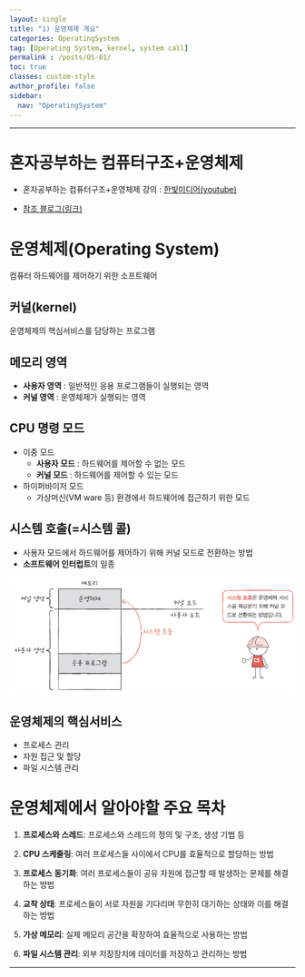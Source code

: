 ```yaml
---
layout: single
title: "1) 운영체제 개요"
categories: OperatingSystem
tag: [Operating System, kernel, system call]
permalink : /posts/OS-01/
toc: true
classes: custom-style
author_profile: false
sidebar:
  nav: "OperatingSystem"
---
```


<hr>

# 혼자공부하는 컴퓨터구조+운영체제

* 혼자공부하는 컴퓨터구조+운영체제 강의 : [한빛미디어(youtube)](https://www.youtube.com/watch?v=bls_GjX-4U8&list=PLVsNizTWUw7FCS83JhC1vflK8OcLRG0Hl)

- [참조 블로그(링크)](https://velog.io/@mmodestaa/%ED%98%BC%EC%9E%90-%EA%B3%B5%EB%B6%80%ED%95%98%EB%8A%94-%EC%BB%B4%ED%93%A8%ED%84%B0-%EA%B5%AC%EC%A1%B0-%EC%9A%B4%EC%98%81%EC%B2%B4%EC%A0%9C-Section-10.-%ED%94%84%EB%A1%9C%EC%84%B8%EC%8A%A4-%EA%B0%9C%EC%9A%94)


# 운영체제(Operating System)

컴퓨터 하드웨어를 제어하기 위한 소프트웨어

## 커널(kernel) 

운영체제의 핵심서비스를 담당하는 프로그램
 
## 메모리 영역

* **사용자 영역** : 일반적인 응용 프로그램들이 실행되는 영역 
* **커널 영역** : 운영체제가 실행되는 영역 
 
## CPU 명령 모드

* 이중 모드   
  * **사용자 모드** : 하드웨어를 제어할 수 없는 모드
  * **커널 모드** : 하드웨어를 제어할 수 있는 모드 
* 하이퍼바이저 모드
  * 가상머신(VM ware 등) 환경에서 하드웨어에 접근하기 위한 모드

## 시스템 호출(=시스템 콜)

* 사용자 모드에서 하드웨어를 제어하기 위해 커널 모드로 전환하는 방법
* **소프트웨어 인터럽트**의 일종  
  
<p id="img_center">
  <img 
        src="../../assets/images/OperatingSystem/OperatingSystem-1.png"
        alt="image"
        title="image"
  >
</p>

## 운영체제의 핵심서비스

* 프로세스 관리
* 자원 접근 및 할당
* 파일 시스템 관리  

# 운영체제에서 알아야할 주요 목차

1. **프로세스와 스레드**: 프로세스와 스레드의 정의 및 구조, 생성 기법 등

2. **CPU 스케줄링**: 여러 프로세스들 사이에서 CPU를 효율적으로 할당하는 방법

3. **프로세스 동기화**: 여러 프로세스들이 공유 자원에 접근할 때 발생하는 문제를 해결하는 방법

4. **교착 상태**: 프로세스들이 서로 자원을 기다리며 무한히 대기하는 상태와 이를 해결하는 방법

5. **가상 메모리**: 실제 메모리 공간을 확장하여 효율적으로 사용하는 방법

6. **파일 시스템 관리**: 외부 저장장치에 데이터를 저장하고 관리하는 방법

<hr>